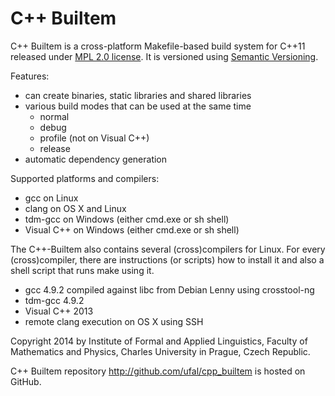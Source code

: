 # C++ Builtem

C++ Builtem is a cross-platform Makefile-based build system for C++11
released under [MPL 2.0 license](http://www.mozilla.org/MPL/2.0/).
It is versioned using [Semantic Versioning](http://semver.org/).

Features:
- can create binaries, static libraries and shared libraries
- various build modes that can be used at the same time
  - normal
  - debug
  - profile (not on Visual C++)
  - release
- automatic dependency generation

Supported platforms and compilers:
- gcc on Linux
- clang on OS X and Linux
- tdm-gcc on Windows (either cmd.exe or sh shell)
- Visual C++ on Windows (either cmd.exe or sh shell)

The C++-Builtem also contains several (cross)compilers for Linux.
For every (cross)compiler, there are instructions (or scripts) how to
install it and also a shell script that runs make using it.
- gcc 4.9.2 compiled against libc from Debian Lenny using crosstool-ng
- tdm-gcc 4.9.2
- Visual C++ 2013
- remote clang execution on OS X using SSH

Copyright 2014 by Institute of Formal and Applied Linguistics, Faculty of
Mathematics and Physics, Charles University in Prague, Czech Republic.

C++ Builtem repository http://github.com/ufal/cpp_builtem is hosted on GitHub.

